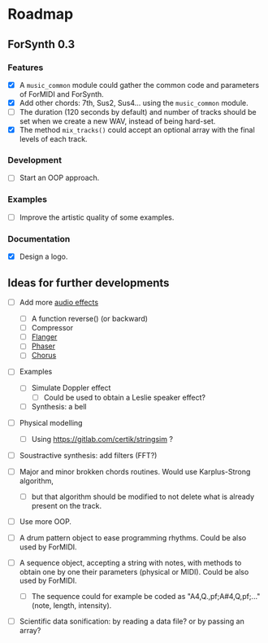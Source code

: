 # Roadmap

## ForSynth 0.3

### Features
* [x] A `music_common` module could gather the common code and parameters of ForMIDI and ForSynth.
* [x] Add other chords: 7th, Sus2, Sus4... using the `music_common` module.
* [ ] The duration (120 seconds by default) and number of tracks should be set when we create a new WAV, instead of being hard-set.
* [x] The method `mix_tracks()` could accept an optional array with the final levels of each track.

### Development
* [ ] Start an OOP approach.

### Examples
* [ ] Improve the artistic quality of some examples.

### Documentation
* [x] Design a logo.


## Ideas for further developments

* [ ] Add more [audio effects](https://en.wikipedia.org/wiki/Category:Audio_effects)
    * [ ] A function reverse() (or backward)
    * [ ] Compressor
    * [ ] [Flanger](https://en.wikipedia.org/wiki/Flanging)
    * [ ] [Phaser](https://en.wikipedia.org/wiki/Phaser_(effect))
    * [ ] [Chorus](https://en.wikipedia.org/wiki/Chorus_(audio_effect))

* [ ] Examples
    * [ ] Simulate Doppler effect
        * [ ] Could be used to obtain a Leslie speaker effect?
    * [ ] Synthesis: a bell

* [ ] Physical modelling
    * [ ] Using https://gitlab.com/certik/stringsim ?

* [ ] Soustractive synthesis: add filters (FFT?)

* [ ] Major and minor brokken chords routines. Would use Karplus-Strong algorithm, 
    * [ ] but that algorithm should be modified to not delete what is already present on the track.

* [ ] Use more OOP.
* [ ] A drum pattern object to ease programming rhythms. Could be also used by ForMIDI.
* [ ] A sequence object, accepting a string with notes, with methods to obtain one by one their parameters (physical or MIDI). Could be also used by ForMIDI.
    * [ ] The sequence could for example be coded as "A4,Q.,pf;A#4,Q,pf;..." (note, length, intensity).

* [ ] Scientific data sonification: by reading a data file? or by passing an array?

